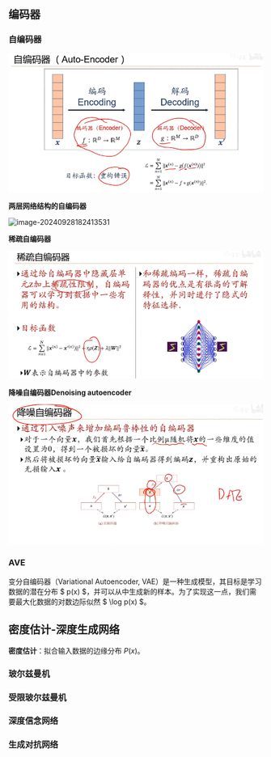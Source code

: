 ## 编码器

### 自编码器

![image-20240928182148797](../../Image/image-20240928182148797.png)

**两层网络结构的自编码器**

![image-20240928182413531](C:/Users/19409/AppData/Roaming/Typora/typora-user-images/image-20240928182413531.png)

**稀疏自编码器**

![image-20240928182457469](../../Image/image-20240928182457469.png)

**降噪自编码器Denoising autoencoder**

![image-20240928183008994](../../Image/image-20240928183008994.png)

### AVE

变分自编码器（Variational Autoencoder, VAE）是一种生成模型，其目标是学习数据的潜在分布 $ p(x) $，并可以从中生成新的样本。为了实现这一点，我们需要最大化数据的对数边际似然 $ \log p(x) $。



## 密度估计-深度生成网络

**密度估计**：拟合输入数据的边缘分布 $P(x)$。

### 玻尔兹曼机

### 受限玻尔兹曼机

### 深度信念网络

### 生成对抗网络